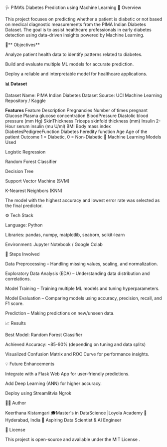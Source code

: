 🩺 PIMA’s Diabetes Prediction using Machine Learning
📘 Overview

This project focuses on predicting whether a patient is diabetic or not based on medical diagnostic measurements from the PIMA Indian Diabetes Dataset.
The goal is to assist healthcare professionals in early diabetes detection using data-driven insights powered by Machine Learning.

🎯** Objectives**

Analyze patient health data to identify patterns related to diabetes.

Build and evaluate multiple ML models for accurate prediction.

Deploy a reliable and interpretable model for healthcare applications.

**📊 Dataset**

Dataset Name: PIMA Indian Diabetes Dataset
Source: UCI Machine Learning Repository / Kaggle

**Features**
Feature	Description
Pregnancies	Number of times pregnant
Glucose	Plasma glucose concentration
BloodPressure	Diastolic blood pressure (mm Hg)
SkinThickness	Triceps skinfold thickness (mm)
Insulin	2-Hour serum insulin (mu U/ml)
BMI	Body mass index
DiabetesPedigreeFunction	Diabetes heredity function
Age	Age of the patient
Outcome	1 = Diabetic, 0 = Non-Diabetic
🧠 Machine Learning Models Used

Logistic Regression

Random Forest Classifier

Decision Tree

Support Vector Machine (SVM)

K-Nearest Neighbors (KNN)

The model with the highest accuracy and lowest error rate was selected as the final predictor.

⚙️ Tech Stack

Language: Python

Libraries: pandas, numpy, matplotlib, seaborn, scikit-learn

Environment: Jupyter Notebook / Google Colab

🚀 Steps Involved

Data Preprocessing – Handling missing values, scaling, and normalization.

Exploratory Data Analysis (EDA) – Understanding data distribution and correlations.

Model Training – Training multiple ML models and tuning hyperparameters.

Model Evaluation – Comparing models using accuracy, precision, recall, and F1 score.

Prediction – Making predictions on new/unseen data.

📈 Results

Best Model: Random Forest Classifier

Achieved Accuracy: ~85-90% (depending on tuning and data splits)

Visualized Confusion Matrix and ROC Curve for performance insights.

💡 Future Enhancements

Integrate with a Flask Web App for user-friendly predictions.

Add Deep Learning (ANN) for higher accuracy.

Deploy using Streamlitvia Ngrok

👩‍💻 Author

Keerthana Kistamgari
🎓Master's in DataScience |Loyola Academy
📍 Hyderabad, India
💼 Aspiring Data Scientist & AI Engineer

🧾 License

This project is open-source and available under the MIT License
.
